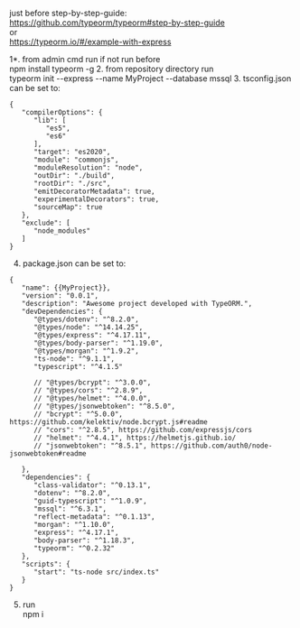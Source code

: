 just before step-by-step-guide: <br>
https://github.com/typeorm/typeorm#step-by-step-guide <br>
or <br>
https://typeorm.io/#/example-with-express <br>

1*. from admin cmd run if not run before<br>
npm install typeorm -g 
2. from repository directory run<br>
typeorm init --express --name MyProject --database mssql
3. tsconfig.json can be set to:<br>
```
{
   "compilerOptions": {
      "lib": [
         "es5",
         "es6"
      ],
      "target": "es2020",
      "module": "commonjs",
      "moduleResolution": "node",
      "outDir": "./build",
      "rootDir": "./src",
      "emitDecoratorMetadata": true,
      "experimentalDecorators": true,
      "sourceMap": true
   },
   "exclude": [
      "node_modules"
   ]
}
```
4. package.json can be set to:<br>
```
{
   "name": {{MyProject}},
   "version": "0.0.1",
   "description": "Awesome project developed with TypeORM.",
   "devDependencies": {
      "@types/dotenv": "^8.2.0",
      "@types/node": "^14.14.25",
      "@types/express": "^4.17.11",
      "@types/body-parser": "^1.19.0",
      "@types/morgan": "^1.9.2",
      "ts-node": "^9.1.1",
      "typescript": "^4.1.5"

      // "@types/bcrypt": "^3.0.0",
      // "@types/cors": "^2.8.9",
      // "@types/helmet": "^4.0.0",
      // "@types/jsonwebtoken": "^8.5.0",
      // "bcrypt": "^5.0.0", https://github.com/kelektiv/node.bcrypt.js#readme
      // "cors": "^2.8.5", https://github.com/expressjs/cors
      // "helmet": "^4.4.1", https://helmetjs.github.io/
      // "jsonwebtoken": "^8.5.1", https://github.com/auth0/node-jsonwebtoken#readme

   },
   "dependencies": {
      "class-validator": "^0.13.1",
      "dotenv": "^8.2.0",
      "guid-typescript": "^1.0.9",
      "mssql": "^6.3.1",
      "reflect-metadata": "^0.1.13",
      "morgan": "^1.10.0",
      "express": "^4.17.1",
      "body-parser": "^1.18.3",
      "typeorm": "^0.2.32"
   },
   "scripts": {
      "start": "ts-node src/index.ts"
   }
}
```
5. run<br>
npm i
